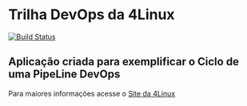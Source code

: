 # Trilha DevOps da 4Linux

<!-- Altere a Flag abaixo com sua URL do Travis -->
[![Build Status](https://travis-ci.com/fmcarreiro/DevOpsLab-HelloWorld.svg?branch=master)](https://travis-ci.com/fmcarreiro/DevOpsLab-HelloWorld)

## Aplicação criada para exemplificar o Ciclo de uma PipeLine DevOps


Para maiores informações acesse o [Site da 4Linux](https://www.4linux.com.br/cursos/devops)
